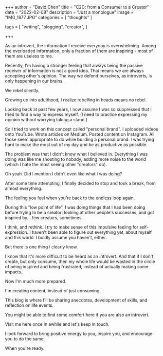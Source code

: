 +++
author = "David Chen"
title = "C2C: from a Consumer to a Creator"
date = "2022-02-08"
description = "Just a monologue"
image = "IMG_1877.JPG"
categories = [
    "thoughts"
]

tags = [
    "writing",
    "blogging",
    "creator",
]
    
+++

As an introvert, the information I receive everyday is overwhelming. Among the overloaded information, only a fraction of them are inspiring - most of them are useless to me.

Recently, I'm having a stronger feeling that always being the passive receiver of information is not a good idea. That means we are always accepting other's opinion. The way we defend ourselves, as introverts, is only happening in our brains.

We rebel silently.

Growing up into adulthood, I realize rebelling in heads means no rebel.

Looking back at past few years, I now assume I was so suppressed that I tried to find a way to express myself. (I need to practice expressing my opinion without worrying taking a stand.)

So I tried to work on this concept called "personal brand". I uploaded videos onto YouTube. Wrote articles on Medium. Posted content on Instagram. All those seem appropriate to do while building a personal brand. I was trying hard to make the most out of my day and be as productive as possible.

The problem was that I didn't know what I believed in. Everything I was doing was like me shouting to nobody, adding more noise to the world (which I hate the most seeing other "creators" do).

Oh yeah. Did I mention I didn't even like what I was doing?

After some time attempting, I finally decided to stop and took a break, from almost everything.

The feeling you feel when you're back to the endless loop again.

During this "low point of life", I was doing things that I had been doing before trying to be a creator: looking at other people's successes, and got inspired by... few creators, sometimes.

I think, and rethink. I try to make sense of this impulsive feeling for self-expression. I haven't been able to figure out everything yet, about myself and this world. I boldly assume you haven't, either.

But there is one thing I clearly know.

I know that it's more difficult to be heard as an introvert. And that if I don't create, but only consume, then my whole life would be wasted in the circle of being inspired and being frustrated, instead of actually making some impacts.

Now I'm much more prepared.

I'm creating content, instead of just consuming.

This blog is where I'll be sharing anecdotes, development of skills, and reflection on life events.

You might be able to find some comfort here if you are also an introvert.

Visit me here once in awhile and let's keep in touch.

I look forward to bring positive energy to you, inspire you, and encourage you to do the same.

When you're ready.